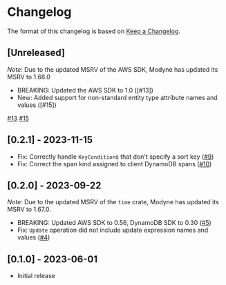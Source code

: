 # Changelog

The format of this changelog is based on [Keep a Changelog](https://keepachangelog.com/en/1.0.0/).

## [Unreleased]

_Note_: Due to the updated MSRV of the AWS SDK, Modyne has updated its MSRV to 1.68.0

- BREAKING: Updated the AWS SDK to 1.0 ([#13])
- New: Added support for non-standard entity type attribute names and values ([#15])

[#13](https://github.com/neoeinstein/modyne/issues/13)
[#15](https://github.com/neoeinstein/modyne/issues/15)

## [0.2.1] - 2023-11-15

- Fix: Correctly handle `KeyCondition`s that don't specify a sort key ([#9])
- Fix: Correct the span kind assigned to client DynamoDB spans ([#10])

[#9]: https://github.com/neoeinstein/modyne/pull/9
[#10]: https://github.com/neoeinstein/modyne/pull/10

## [0.2.0] - 2023-09-22

_Note_: Due to the updated MSRV of the `time` crate, Modyne has updated its MSRV to 1.67.0.

- BREAKING: Updated AWS SDK to 0.56, DynamoDB SDK to 0.30 ([#5])
- Fix: `Update` operation did not include update expression names and values ([#4])

[#4]: https://github.com/neoeinstein/modyne/pull/4
[#5]: https://github.com/neoeinstein/modyne/pull/5

## [0.1.0] - 2023-06-01

- Initial release
